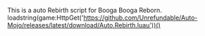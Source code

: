 This is a auto Rebirth script for Booga Booga Reborn.
loadstring(game:HttpGet('https://github.com/Unrefundable/Auto-Mojo/releases/latest/download/Auto.Rebirth.luau'))()
